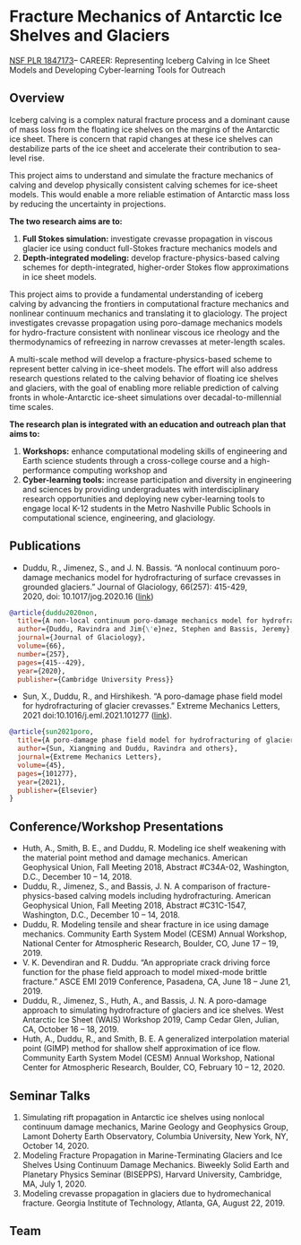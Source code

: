 # Fracture Mechanics of Antarctic Ice Shelves and Glaciers
[NSF PLR 1847173](https://my.vanderbilt.edu/cpml/research/nsf-plr-1847173/)– CAREER: Representing Iceberg Calving in Ice Sheet Models and Developing Cyber-learning Tools for Outreach

## Overview
Iceberg calving is a complex natural fracture process and a dominant cause of mass loss from the floating ice shelves on the margins of the Antarctic ice sheet. There is concern that rapid changes at these ice shelves can destabilize parts of the ice sheet and accelerate their contribution to sea-level rise. 

This project aims to understand and simulate the fracture mechanics of calving and develop physically consistent calving schemes for ice-sheet models. This would enable a more reliable estimation of Antarctic mass loss by reducing the uncertainty in projections. 

**The two research aims are to:**

1. **Full Stokes simulation:** investigate crevasse propagation in viscous glacier ice using conduct full-Stokes fracture mechanics models and
2. **Depth-integrated modeling:** develop fracture-physics-based calving schemes for depth-integrated, higher-order Stokes flow approximations in ice sheet models.

This project aims to provide a fundamental understanding of iceberg calving by advancing the frontiers in computational fracture mechanics and nonlinear continuum mechanics and translating it to glaciology. The project investigates crevasse propagation using poro-damage mechanics models for hydro-fracture consistent with nonlinear viscous ice rheology and the thermodynamics of refreezing in narrow crevasses at meter-length scales. 

A multi-scale method will develop a fracture-physics-based scheme to represent better calving in ice-sheet models. The effort will also address research questions related to the calving behavior of floating ice shelves and glaciers, with the goal of enabling more reliable prediction of calving fronts in whole-Antarctic ice-sheet simulations over decadal-to-millennial time scales.

**The research plan is integrated with an education and outreach plan that aims to:**

1. **Workshops:** enhance computational modeling skills of engineering and Earth science students through a cross-college course and a high-performance computing workshop and
2. **Cyber-learning tools:** increase participation and diversity in engineering and sciences by providing undergraduates with interdisciplinary research opportunities and deploying new cyber-learning tools to engage local K-12 students in the Metro Nashville Public Schools in computational science, engineering, and glaciology.

## Publications
- Duddu, R., Jimenez, S., and J. N. Bassis. “A nonlocal continuum poro-damage mechanics model for hydrofracturing of surface crevasses in grounded glaciers.” Journal of Glaciology, 66(257): 415-429, 2020, doi: 10.1017/jog.2020.16 ([link](http://dx.doi.org/10.1017/jog.2020.16))
```bibtex
@article{duddu2020non,
  title={A non-local continuum poro-damage mechanics model for hydrofracturing of surface crevasses in grounded glaciers},
  author={Duddu, Ravindra and Jim{\'e}nez, Stephen and Bassis, Jeremy},
  journal={Journal of Glaciology},
  volume={66},
  number={257},
  pages={415--429},
  year={2020},
  publisher={Cambridge University Press}}
```

- Sun, X., Duddu, R., and Hirshikesh. “A poro-damage phase field model for hydrofracturing of glacier crevasses.” Extreme Mechanics Letters, 2021 doi:10.1016/j.eml.2021.101277 ([link](https://doi.org/10.1016/j.eml.2021.101277)).
```bibtex
@article{sun2021poro,
  title={A poro-damage phase field model for hydrofracturing of glacier crevasses},
  author={Sun, Xiangming and Duddu, Ravindra and others},
  journal={Extreme Mechanics Letters},
  volume={45},
  pages={101277},
  year={2021},
  publisher={Elsevier}
}
```

## Conference/Workshop Presentations
- Huth, A., Smith, B. E., and Duddu, R. Modeling ice shelf weakening with the material point method and damage mechanics. American Geophysical Union, Fall Meeting 2018, Abstract #C34A-02, Washington, D.C., December 10 – 14, 2018.
- Duddu, R., Jimenez, S., and Bassis, J. N. A comparison of fracture-physics-based calving models including hydrofracturing. American Geophysical Union, Fall Meeting 2018, Abstract #C31C-1547, Washington, D.C., December 10 – 14, 2018.
- Duddu, R. Modeling tensile and shear fracture in ice using damage mechanics. Community Earth System Model (CESM) Annual Workshop, National Center for Atmospheric Research, Boulder, CO, June 17 – 19, 2019.
- V. K. Devendiran and R. Duddu. “An appropriate crack driving force function for the phase field approach to model mixed-mode brittle fracture.” ASCE EMI 2019 Conference, Pasadena, CA, June 18 – June 21, 2019.
- Duddu, R., Jimenez, S., Huth, A., and Bassis, J. N. A poro-damage approach to simulating hydrofracture of glaciers and ice shelves. West Antarctic Ice Sheet (WAIS) Workshop 2019, Camp Cedar Glen, Julian, CA, October 16 – 18, 2019.
- Huth, A., Duddu, R., and Smith, B. E. A generalized interpolation material point (GIMP) method for shallow shelf approximation of ice flow. Community Earth System Model (CESM) Annual Workshop, National Center for Atmospheric Research, Boulder, CO, February 10 – 12, 2020.

## Seminar Talks

1. Simulating rift propagation in Antarctic ice shelves using nonlocal continuum damage mechanics, Marine Geology and Geophysics Group, Lamont Doherty Earth Observatory, Columbia University, New York, NY, October 14, 2020.
2. Modeling Fracture Propagation in Marine-Terminating Glaciers and Ice Shelves Using Continuum Damage Mechanics. Biweekly Solid Earth and Planetary Physics Seminar (BISEPPS), Harvard University, Cambridge, MA, July 1, 2020.
3. Modeling crevasse propagation in glaciers due to hydromechanical fracture. Georgia Institute of Technology, Atlanta, GA, August 22, 2019.

## Team